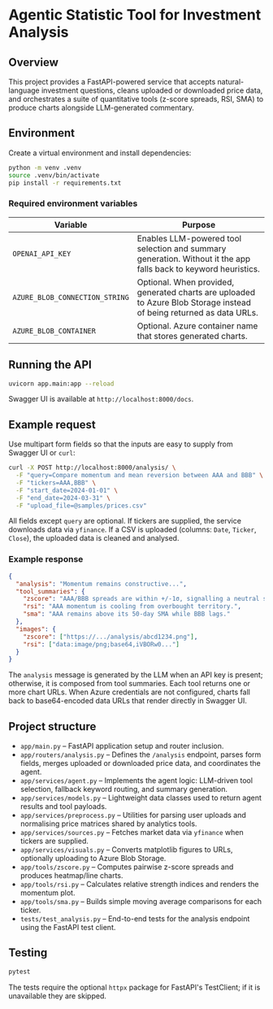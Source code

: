 # Agentic Statistic Tool for Investment Analysis

## Overview
This project provides a FastAPI-powered service that accepts natural-language investment questions, cleans uploaded or downloaded price data, and orchestrates a suite of quantitative tools (z-score spreads, RSI, SMA) to produce charts alongside LLM-generated commentary.

## Environment
Create a virtual environment and install dependencies:

```bash
python -m venv .venv
source .venv/bin/activate
pip install -r requirements.txt
```

### Required environment variables
| Variable | Purpose |
| --- | --- |
| `OPENAI_API_KEY` | Enables LLM-powered tool selection and summary generation. Without it the app falls back to keyword heuristics. |
| `AZURE_BLOB_CONNECTION_STRING` | Optional. When provided, generated charts are uploaded to Azure Blob Storage instead of being returned as data URLs. |
| `AZURE_BLOB_CONTAINER` | Optional. Azure container name that stores generated charts. |

## Running the API

```bash
uvicorn app.main:app --reload
```

Swagger UI is available at `http://localhost:8000/docs`.

## Example request
Use multipart form fields so that the inputs are easy to supply from Swagger UI or `curl`:

```bash
curl -X POST http://localhost:8000/analysis/ \
  -F "query=Compare momentum and mean reversion between AAA and BBB" \
  -F "tickers=AAA,BBB" \
  -F "start_date=2024-01-01" \
  -F "end_date=2024-03-31" \
  -F "upload_file=@samples/prices.csv"
```

All fields except `query` are optional. If tickers are supplied, the service downloads data via `yfinance`. If a CSV is uploaded (columns: `Date`, `Ticker`, `Close`), the uploaded data is cleaned and analysed.

### Example response
```json
{
  "analysis": "Momentum remains constructive...",
  "tool_summaries": {
    "zscore": "AAA/BBB spreads are within +/-1σ, signalling a neutral stance.",
    "rsi": "AAA momentum is cooling from overbought territory.",
    "sma": "AAA remains above its 50-day SMA while BBB lags."
  },
  "images": {
    "zscore": ["https://.../analysis/abcd1234.png"],
    "rsi": ["data:image/png;base64,iVBORw0..."]
  }
}
```
The `analysis` message is generated by the LLM when an API key is present; otherwise, it is composed from tool summaries. Each tool returns one or more chart URLs. When Azure credentials are not configured, charts fall back to base64-encoded data URLs that render directly in Swagger UI.

## Project structure
- `app/main.py` – FastAPI application setup and router inclusion.
- `app/routers/analysis.py` – Defines the `/analysis` endpoint, parses form fields, merges uploaded or downloaded price data, and coordinates the agent.
- `app/services/agent.py` – Implements the agent logic: LLM-driven tool selection, fallback keyword routing, and summary generation.
- `app/services/models.py` – Lightweight data classes used to return agent results and tool payloads.
- `app/services/preprocess.py` – Utilities for parsing user uploads and normalising price matrices shared by analytics tools.
- `app/services/sources.py` – Fetches market data via `yfinance` when tickers are supplied.
- `app/services/visuals.py` – Converts matplotlib figures to URLs, optionally uploading to Azure Blob Storage.
- `app/tools/zscore.py` – Computes pairwise z-score spreads and produces heatmap/line charts.
- `app/tools/rsi.py` – Calculates relative strength indices and renders the momentum plot.
- `app/tools/sma.py` – Builds simple moving average comparisons for each ticker.
- `tests/test_analysis.py` – End-to-end tests for the analysis endpoint using the FastAPI test client.

## Testing

```bash
pytest
```
The tests require the optional `httpx` package for FastAPI's TestClient; if it is unavailable they are skipped.
